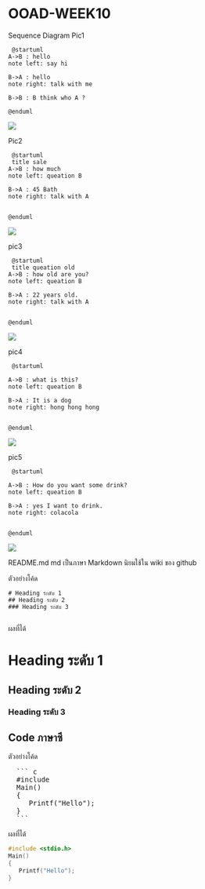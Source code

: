 # OOAD-WEEK10
Sequence Diagram
Pic1
```
 @startuml
A->B : hello
note left: say hi

B->A : hello
note right: talk with me

B->B : B think who A ?

@enduml
```
![](http://www.plantuml.com/plantuml/img/LOr13e0W30JlVSL-m0zmKE4d95PBB91eZV7tWZUlivCTpAV5mwwiv8Snm45OjLAfnb1UpU6C3oGHXM7q__r8cpJ1ekwuamaoVrg_2J19fN6fy9Y8PYvBpxm0)

Pic2

```
 @startuml
 title sale
A->B : how much
note left: queation B

B->A : 45 Bath
note right: talk with A


@enduml

```
![](http://www.plantuml.com/plantuml/img/BSqn2eGm40NGVaxnBs2dZOMOt6HOnqtOCM7r1w-lWls3X_cWxcoR2vZfXaFT97HJn8XKJspjawHK6jnMZlWtK-PQ44LYDuMRzGEYybLx_gQRKVs7CpCXYCXiPNcE2m00)

pic3

```
 @startuml
 title queation old
A->B : how old are you?
note left: queation B

B->A : 22 years old.
note right: talk with A


@enduml

```

![](http://www.plantuml.com/plantuml/img/HSqn3eCm38NXtQTu5u21aO6ItCGIRXFLn6fmXBXzYJfqVDBtz6CzdAktNGcUNGMV9kpP2amt2iCICIFPsIUu2Yvh3ohc0fMdptyVYUAmX9jF4oxXUlJF-BCrlzADdVMDCtj28A9LojRBNm00)

pic4

```
 @startuml
 
A->B : what is this?
note left: queation B

B->A : It is a dog
note right: hong hong hong


@enduml

```

![](http://www.plantuml.com/plantuml/img/HSsn3O0W54NH_a_n5d012WGwno01WGGXmYUkBsfXSwkJNAZEjl4uCe7q8Wq4hcWPgODZwYkLoXxPxonm3cyvrG93P1QffzrUQU5g-6HB8KuQQmb_Y4ZvufxB3G00)

pic5

```
 @startuml
 
A->B : How do you want some drink?
note left: queation B

B->A : yes I want to drink.
note right: colacola


@enduml

```

![](http://www.plantuml.com/plantuml/img/9Ssx3SCm34NHdbEy1Pm1NFYZAXb3i9X4Y4mY4WL3szk6YbiUN2p5VBQw9mAjm-Gmuga7Wg9fnU75K7HdX1pbDvEeCHA_RSI_ihUe0aVaXcczPEE2LqUcdJmwoV7plSocoTyHqS8Ixkq9)















README.md 
md เป็นภาษา Markdown นิยมใช้ใน wiki ของ github 

ตัวอย่างโค้ด
```
# Heading ระดับ 1 
## Heading ระดับ 2
### Heading ระดับ 3
 
```

ผลที่ได้
# Heading ระดับ 1 
## Heading ระดับ 2
### Heading ระดับ 3


## Code ภาษาซี

ตัวอย่างโค้ด
<pre>
  ``` c
  #include <stdio.h>
  Main()
  {
     Printf("Hello");
  }
  ```
</pre> 
ผลที่ได้
  ``` c
  #include <stdio.h>
  Main()
  {
     Printf("Hello");
  }
  ```
 
